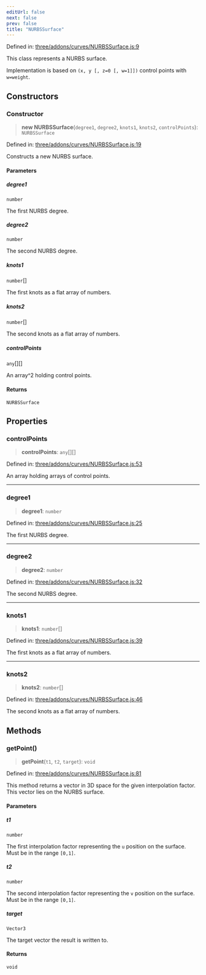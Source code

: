 ```yaml
---
editUrl: false
next: false
prev: false
title: "NURBSSurface"
---
```


Defined in: [three/addons/curves/NURBSSurface.js:9](https://github.com/DefinitelyMaybe/three-i18n/blob/fa57b79433d1c349ffb23a78727299c8d4190136/three/addons/curves/NURBSSurface.js#L9)

This class represents a NURBS surface.

Implementation is based on `(x, y [, z=0 [, w=1]])` control points with `w=weight`.

## Constructors

### Constructor

> **new NURBSSurface**(`degree1`, `degree2`, `knots1`, `knots2`, `controlPoints`): `NURBSSurface`

Defined in: [three/addons/curves/NURBSSurface.js:19](https://github.com/DefinitelyMaybe/three-i18n/blob/fa57b79433d1c349ffb23a78727299c8d4190136/three/addons/curves/NURBSSurface.js#L19)

Constructs a new NURBS surface.

#### Parameters

##### degree1

`number`

The first NURBS degree.

##### degree2

`number`

The second NURBS degree.

##### knots1

`number`[]

The first knots as a flat array of numbers.

##### knots2

`number`[]

The second knots as a flat array of numbers.

##### controlPoints

`any`[][]

An array^2 holding control points.

#### Returns

`NURBSSurface`

## Properties

### controlPoints

> **controlPoints**: `any`[][]

Defined in: [three/addons/curves/NURBSSurface.js:53](https://github.com/DefinitelyMaybe/three-i18n/blob/fa57b79433d1c349ffb23a78727299c8d4190136/three/addons/curves/NURBSSurface.js#L53)

An array holding arrays of control points.

***

### degree1

> **degree1**: `number`

Defined in: [three/addons/curves/NURBSSurface.js:25](https://github.com/DefinitelyMaybe/three-i18n/blob/fa57b79433d1c349ffb23a78727299c8d4190136/three/addons/curves/NURBSSurface.js#L25)

The first NURBS degree.

***

### degree2

> **degree2**: `number`

Defined in: [three/addons/curves/NURBSSurface.js:32](https://github.com/DefinitelyMaybe/three-i18n/blob/fa57b79433d1c349ffb23a78727299c8d4190136/three/addons/curves/NURBSSurface.js#L32)

The second NURBS degree.

***

### knots1

> **knots1**: `number`[]

Defined in: [three/addons/curves/NURBSSurface.js:39](https://github.com/DefinitelyMaybe/three-i18n/blob/fa57b79433d1c349ffb23a78727299c8d4190136/three/addons/curves/NURBSSurface.js#L39)

The first knots as a flat array of numbers.

***

### knots2

> **knots2**: `number`[]

Defined in: [three/addons/curves/NURBSSurface.js:46](https://github.com/DefinitelyMaybe/three-i18n/blob/fa57b79433d1c349ffb23a78727299c8d4190136/three/addons/curves/NURBSSurface.js#L46)

The second knots as a flat array of numbers.

## Methods

### getPoint()

> **getPoint**(`t1`, `t2`, `target`): `void`

Defined in: [three/addons/curves/NURBSSurface.js:81](https://github.com/DefinitelyMaybe/three-i18n/blob/fa57b79433d1c349ffb23a78727299c8d4190136/three/addons/curves/NURBSSurface.js#L81)

This method returns a vector in 3D space for the given interpolation factor. This vector lies on the NURBS surface.

#### Parameters

##### t1

`number`

The first interpolation factor representing the `u` position on the surface. Must be in the range `[0,1]`.

##### t2

`number`

The second interpolation factor representing the `v` position on the surface. Must be in the range `[0,1]`.

##### target

`Vector3`

The target vector the result is written to.

#### Returns

`void`
